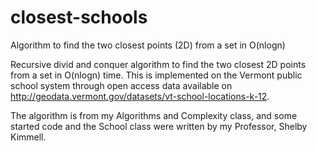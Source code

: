 # closest-schools
Algorithm to find the two closest points (2D) from a set in O(nlogn)

Recursive divid and conquer algorithm to find the two closest 2D points from a set in O(nlogn) time. This is implemented on the Vermont public school system through open access data available on http://geodata.vermont.gov/datasets/vt-school-locations-k-12. 

The algorithm is from my Algorithms and Complexity class, and some started code and the School class were written by my Professor, Shelby Kimmell.
